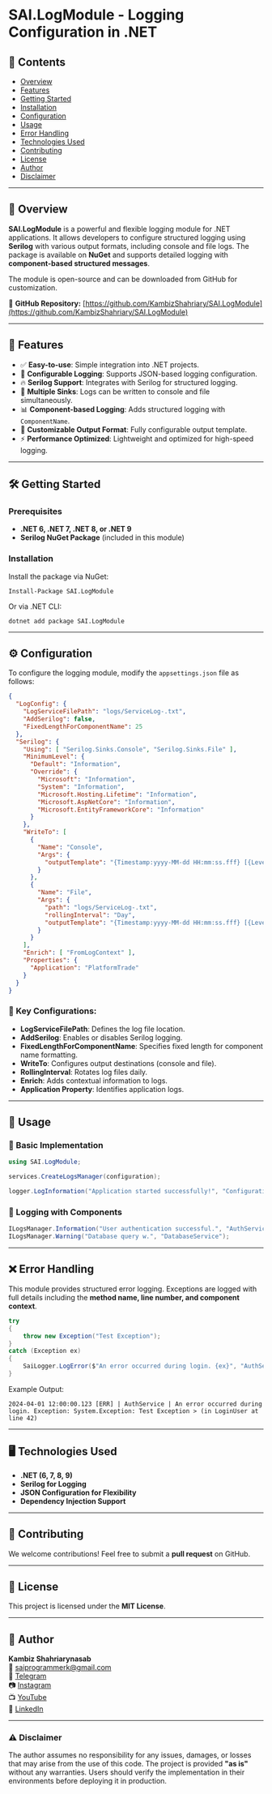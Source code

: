 ﻿# SAI.LogModule - Logging Configuration in .NET

## 📌 Contents
- [Overview](#overview)
- [Features](#features)
- [Getting Started](#getting-started)
- [Installation](#installation)
- [Configuration](#configuration)
- [Usage](#usage)
- [Error Handling](#error-handling)
- [Technologies Used](#technologies-used)
- [Contributing](#contributing)
- [License](#license)
- [Author](#author)
- [Disclaimer](#disclaimer)

---

## 📖 Overview
**SAI.LogModule** is a powerful and flexible logging module for .NET applications. It allows developers to configure structured logging using **Serilog** with various output formats, including console and file logs. The package is available on **NuGet** and supports detailed logging with **component-based structured messages**.

The module is open-source and can be downloaded from GitHub for customization.

🔗 **GitHub Repository:** [https://github.com/KambizShahriary/SAI.LogModule](https://github.com/KambizShahriary/SAI.LogModule)

---

## 🚀 Features
- ✅ **Easy-to-use**: Simple integration into .NET projects.
- 📄 **Configurable Logging**: Supports JSON-based logging configuration.
- 🔥 **Serilog Support**: Integrates with Serilog for structured logging.
- 🔁 **Multiple Sinks**: Logs can be written to console and file simultaneously.
- 📊 **Component-based Logging**: Adds structured logging with `ComponentName`.
- 🔐 **Customizable Output Format**: Fully configurable output template.
- ⚡ **Performance Optimized**: Lightweight and optimized for high-speed logging.

---

## 🛠 Getting Started
### Prerequisites
- **.NET 6, .NET 7, .NET 8, or .NET 9**
- **Serilog NuGet Package** (included in this module)

### Installation
Install the package via NuGet:

```shell
Install-Package SAI.LogModule
```

Or via .NET CLI:

```shell
dotnet add package SAI.LogModule
```

---

## ⚙️ Configuration
To configure the logging module, modify the `appsettings.json` file as follows:

```json
{
  "LogConfig": {
    "LogServiceFilePath": "logs/ServiceLog-.txt",
    "AddSerilog": false,
    "FixedLengthForComponentName": 25
  },
  "Serilog": {
    "Using": [ "Serilog.Sinks.Console", "Serilog.Sinks.File" ],
    "MinimumLevel": {
      "Default": "Information",
      "Override": {
        "Microsoft": "Information",
        "System": "Information",
        "Microsoft.Hosting.Lifetime": "Information",
        "Microsoft.AspNetCore": "Information",
        "Microsoft.EntityFrameworkCore": "Information"
      }
    },
    "WriteTo": [
      {
        "Name": "Console",
        "Args": {
          "outputTemplate": "{Timestamp:yyyy-MM-dd HH:mm:ss.fff} [{Level:u3}] | {ComponentName}{SourceContext} |{Message:lj} > (in {MemberName} at line {LineNumber}){NewLine}{Exception}"
        }
      },
      {
        "Name": "File",
        "Args": {
          "path": "logs/ServiceLog-.txt",
          "rollingInterval": "Day",
          "outputTemplate": "{Timestamp:yyyy-MM-dd HH:mm:ss.fff} [{Level:u3}] | {ComponentName}{SourceContext} | {Message:lj} > (in {MemberName} at line {LineNumber}){NewLine}{Exception}"
        }
      }
    ],
    "Enrich": [ "FromLogContext" ],
    "Properties": {
      "Application": "PlatformTrade"
    }
  }
}
```

### 📄 Key Configurations:
- **LogServiceFilePath**: Defines the log file location.
- **AddSerilog**: Enables or disables Serilog logging.
- **FixedLengthForComponentName**: Specifies fixed length for component name formatting.
- **WriteTo**: Configures output destinations (console and file).
- **RollingInterval**: Rotates log files daily.
- **Enrich**: Adds contextual information to logs.
- **Application Property**: Identifies application logs.

---

## 📌 Usage

### 🔹 Basic Implementation

```csharp
using SAI.LogModule;

services.CreateLogsManager(configuration);

logger.LogInformation("Application started successfully!", "Configuration");
```

### 🔹 Logging with Components
```csharp
ILogsManager.Information("User authentication successful.", "AuthService");
ILogsManager.Warning("Database query w.", "DatabaseService");
```

---

## ❌ Error Handling
This module provides structured error logging. Exceptions are logged with full details including the **method name, line number, and component context**.

```csharp
try
{
    throw new Exception("Test Exception");
}
catch (Exception ex)
{
    SaiLogger.LogError($"An error occurred during login. {ex}", "AuthService");
}
```

Example Output:
```
2024-04-01 12:00:00.123 [ERR] | AuthService | An error occurred during login. Exception: System.Exception: Test Exception > (in LoginUser at line 42)
```

---

## 🖥️ Technologies Used
- **.NET (6, 7, 8, 9)**
- **Serilog for Logging**
- **JSON Configuration for Flexibility**
- **Dependency Injection Support**

---

## 🤝 Contributing
We welcome contributions! Feel free to submit a **pull request** on GitHub.

---

## 📜 License
This project is licensed under the **MIT License**.

---

## 👤 Author
**Kambiz Shahriarynasab**  
📧 [saiprogrammerk@gmail.com](mailto:saiprogrammerk@gmail.com)  
🔗 [Telegram](https://t.me/pr_kami)  
📷 [Instagram](https://www.instagram.com/pr.kami.sh/)  
📺 [YouTube](https://www.youtube.com/channel/UCqjjdsFRXliDa7K612BZtmA)  
💼 [LinkedIn](https://www.linkedin.com/public-profile/settings?trk=d_flagship3_profile_self_view_public_profile)

---

### ⚠️ Disclaimer
The author assumes no responsibility for any issues, damages, or losses that may arise from the use of this code. The project is provided **"as is"** without any warranties. Users should verify the implementation in their environments before deploying it in production.

